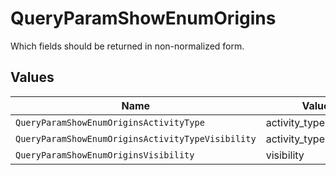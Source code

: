 # QueryParamShowEnumOrigins

Which fields should be returned in non-normalized form.


## Values

| Name                                              | Value                                             |
| ------------------------------------------------- | ------------------------------------------------- |
| `QueryParamShowEnumOriginsActivityType`           | activity_type                                     |
| `QueryParamShowEnumOriginsActivityTypeVisibility` | activity_type,visibility                          |
| `QueryParamShowEnumOriginsVisibility`             | visibility                                        |